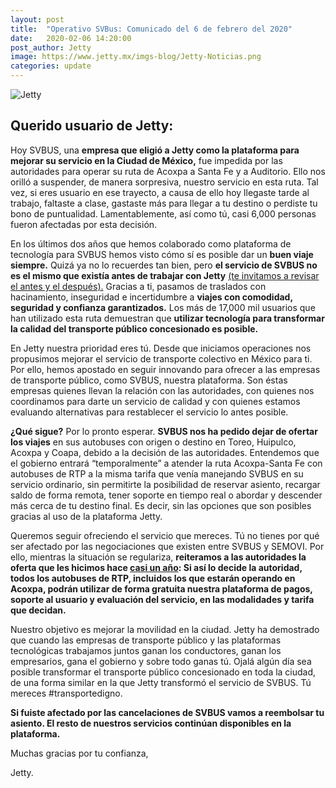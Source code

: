 ```yaml
---
layout: post
title:  "Operativo SVBus: Comunicado del 6 de febrero del 2020"
date:   2020-02-06 14:20:00
post_author: Jetty
image: https://www.jetty.mx/imgs-blog/Jetty-Noticias.png
categories: update
---
```

![Jetty]({{site.baseurl}}/imgs-blog/Jetty-Noticias.png)

<h2>Querido usuario de Jetty:</h2>

Hoy SVBUS, una <b>empresa que eligió a Jetty como la plataforma para mejorar su servicio en la Ciudad de México,</b> fue impedida por las autoridades para operar su ruta de Acoxpa a Santa Fe y a Auditorio. Ello nos orilló a suspender, de manera sorpresiva, nuestro servicio en esta ruta. Tal vez, si eres usuario en ese trayecto, a causa de ello hoy llegaste tarde al trabajo, faltaste a clase, gastaste más para llegar a tu destino o perdiste tu bono de puntualidad. Lamentablemente, así como tú, casi 6,000 personas fueron afectadas por esta decisión.

En los últimos dos años que hemos colaborado como plataforma de tecnología para SVBUS hemos visto cómo sí es posible dar un <b>buen viaje siempre.</b> Quizá ya no lo recuerdes tan bien, pero <b>el servicio de SVBUS no es el mismo que existía antes de trabajar con Jetty</b> [(te invitamos a revisar el antes y el después).][acoxpa] Gracias a ti, pasamos de traslados con hacinamiento, inseguridad e incertidumbre a <b>viajes con comodidad, seguridad y confianza garantizados.</b> Los más de 17,000 mil usuarios que han utilizado esta ruta demuestran que <b>utilizar tecnología para transformar la calidad del transporte público concesionado es posible.</b>

En Jetty nuestra prioridad eres tú. Desde que iniciamos operaciones nos propusimos mejorar el servicio de transporte colectivo en México para ti. Por ello, hemos apostado en seguir innovando para ofrecer a las empresas de transporte público, como SVBUS, nuestra plataforma. Son éstas empresas quienes llevan la relación con las autoridades, con quienes nos coordinamos para darte un servicio de calidad y con quienes estamos evaluando alternativas para restablecer el servicio lo antes posible.

<b>¿Qué sigue?</b> Por lo pronto esperar. <b>SVBUS nos ha pedido dejar de ofertar los viajes</b> en sus autobuses con origen o destino en Toreo, Huipulco, Acoxpa y Coapa, debido a la decisión de las autoridades. Entendemos que el gobierno entrará “temporalmente” a atender la ruta Acoxpa-Santa Fe con autobuses de RTP a la misma tarifa que venía manejando SVBUS en su servicio ordinario, sin permitirte la posibilidad de reservar asiento, recargar saldo de forma remota, tener soporte en tiempo real o abordar y descender más cerca de tu destino final. Es decir, sin las opciones que son posibles gracias al uso de la plataforma Jetty.

Queremos seguir ofreciendo el servicio que mereces. Tú no tienes por qué ser afectado por las negociaciones que existen entre SVBUS y SEMOVI. Por ello, mientras la situación se regulariza, <b>reiteramos a las autoridades la oferta que les hicimos hace [casi un año][disfrazados]: Si así lo decide la autoridad, todos los autobuses de RTP, incluidos los que estarán operando en Acoxpa, podrán utilizar de forma gratuita nuestra plataforma de pagos, soporte al usuario y evaluación del servicio, en las modalidades y tarifa que decidan.</b>

Nuestro objetivo es mejorar la movilidad en la ciudad. Jetty ha demostrado que cuando las empresas de transporte público y las plataformas tecnológicas trabajamos juntos ganan los conductores, ganan los empresarios, gana el gobierno y sobre todo ganas tú. Ojalá algún día sea posible transformar el transporte público concesionado en toda la ciudad, de una forma similar en la que Jetty transformó el servicio de SVBUS. Tú mereces #transportedigno.

<b>Si fuiste afectado por las cancelaciones de SVBUS vamos a reembolsar tu asiento. El resto de nuestros servicios continúan disponibles en la plataforma.</b>

Muchas gracias por tu confianza,

Jetty.


[disfrazados]:[https://www.jetty.mx/update/2019/03/28/No-estamos-disfrazados.html]
[acoxpa]:[https://www.jetty.mx]